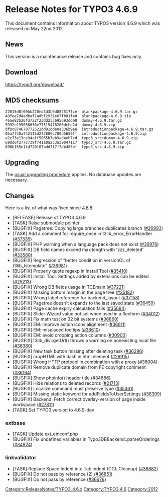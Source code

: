 Release Notes for TYPO3 4.6.9
=============================

This document contains information about TYPO3 version 4.6.9 which was
released on May 22nd 2012.

News
----

This version is a maintenance release and contains bug fixes only.

Download
--------

<https://typo3.org/download/>

MD5 checksums
-------------

    22015d0f69bb220ed3d3b9d882517fce  blankpackage-4.6.9.tar.gz
    48fee7d4adbaf14dbf2931e87fb81f48  blankpackage-4.6.9.zip
    46ae82b26fd722f23dd233695693dd68  dummy-4.6.9.tar.gz
    5992e195036630e77515478200dcbe24  dummy-4.6.9.zip
    df9c874678772522dd91dde0e336b9ee  introductionpackage-4.6.9.tar.gz
    05a7f40a742115d272806c780a5659ff  introductionpackage-4.6.9.zip
    a2c73e13ce94aff5865b7eb9ad4eb7ed  typo3_src+dummy-4.6.9.zip
    69dd6f277c739f741a0a2c3a39047117  typo3_src-4.6.9.tar.gz
    898b155e1fd720f07bdd717f7db485ef  typo3_src-4.6.9.zip

Upgrading
---------

The [usual upgrading
procedure](https://docs.typo3.org/typo3cms/InstallationGuide/) applies.
No database updates are necessary.

Changes
-------

Here is a list of what was fixed since [4.6.8](TYPO3_4.6.8 "wikilink"):

-   \[RELEASE\] Release of TYPO3 4.6.9
-   \[TASK\] Raise submodule pointer
-   \[BUGFIX\] Pagetree: Copying large branches duplicates branch
    ([\#26993](https://forge.typo3.org/issues/26993))
-   \[TASK\] Add a comment for require\_once in
    t3lib\_error\_ErrorHandler
    ([\#37335](https://forge.typo3.org/issues/37335))
-   \[BUGFIX\] PHP warning when a language pack does not exist
    ([\#36976](https://forge.typo3.org/issues/36976))
-   \[BUGFIX\] DB field names exceed max length with 'zzz\_deleted'
    ([\#33580](https://forge.typo3.org/issues/33580))
-   \[BUGFIX\] Regression of “better condition in versionOL of
    t3lib\_tstemplate” ([\#36981](https://forge.typo3.org/issues/36981))
-   \[BUGFIX\] Properly quote regexp in Install Tool
    ([\#35410](https://forge.typo3.org/issues/35410))
-   \[BUGFIX\] Install Tool: Settings added by extensions can be edited
    ([\#25213](https://forge.typo3.org/issues/25213))
-   \[BUGFIX\] Wrong DB fields usage in TCEmain
    ([\#37221](https://forge.typo3.org/issues/37221))
-   \[BUGFIX\] Missing bottom margin in the page tree
    ([\#35182](https://forge.typo3.org/issues/35182))
-   \[BUGFIX\] Wrong label reference for backend\_layout
    ([\#37158](https://forge.typo3.org/issues/37158))
-   \[BUGFIX\] Pagetree doesn't expands to the last saved state
    ([\#36459](https://forge.typo3.org/issues/36459))
-   \[BUGFIX\] Page cache expiry calculation fails
    ([\#35684](https://forge.typo3.org/issues/35684))
-   \[BUGFIX\] Slider Wizard value not set when used in a flexform
    ([\#34012](https://forge.typo3.org/issues/34012))
-   \[BUGFIX\] Fix math test on 32 bit systems
    ([\#36860](https://forge.typo3.org/issues/36860))
-   \[BUGFIX\] EM: improve action icons alignment
    ([\#36611](https://forge.typo3.org/issues/36611))
-   \[BUGFIX\] EM: misplaced tooltips
    ([\#36610](https://forge.typo3.org/issues/36610))
-   \[BUGFIX\] EM: avoid cropping action columns
    ([\#30900](https://forge.typo3.org/issues/30900))
-   \[BUGFIX\] t3lib\_div::getUrl() throws a warning on nonexisting
    local file ([\#36380](https://forge.typo3.org/issues/36380))
-   \[BUGFIX\] New task button missing after deleting task
    ([\#36296](https://forge.typo3.org/issues/36296))
-   \[BUGFIX\] cropHTML with dash in html element
    ([\#26915](https://forge.typo3.org/issues/26915))
-   \[BUGFIX\] Wrong HTTP protocol in combination with a proxy
    ([\#36004](https://forge.typo3.org/issues/36004))
-   \[BUGFIX\] Remove duplicate domain from FE copyright comment
    ([\#36164](https://forge.typo3.org/issues/36164))
-   \[BUGFIX\] Show phpinfo() header title
    ([\#34686](https://forge.typo3.org/issues/34686))
-   \[BUGFIX\] Hide relations to deleted records
    ([\#21713](https://forge.typo3.org/issues/21713))
-   \[BUGFIX\] Localize command must preserve type
    ([\#35361](https://forge.typo3.org/issues/35361))
-   \[BUGFIX\] Missing static keyword for addFieldsToUserSettings
    ([\#36399](https://forge.typo3.org/issues/36399))
-   \[BUGFIX\] Backend: Fetch correct overlay-version of page inside
    workspace ([\#27811](https://forge.typo3.org/issues/27811))
-   \[TASK\] Set TYPO3 version to 4.6.9-dev

### extbase

-   \[TASK\] Update ext\_emconf.php
-   \[BUGFIX\] Fix undefined variables in Typo3DBBackend::parseOrderings
    ([\#34924](https://forge.typo3.org/issues/34924))

### linkvalidator

-   \[TASK\] Replace Space Indent into Tab indent (CGL Cleanup)
    ([\#36882](https://forge.typo3.org/issues/36882))
-   \[BUGFIX\] Do not pass by reference (2)
    ([\#36851](https://forge.typo3.org/issues/36851))
-   \[BUGFIX\] Do not pass by reference
    ([\#36676](https://forge.typo3.org/issues/36676))

<Category:ReleaseNotes/TYPO3_4.6.x> [Category:TYPO3
4.6](Category:TYPO3_4.6 "wikilink") <Category:2012>
